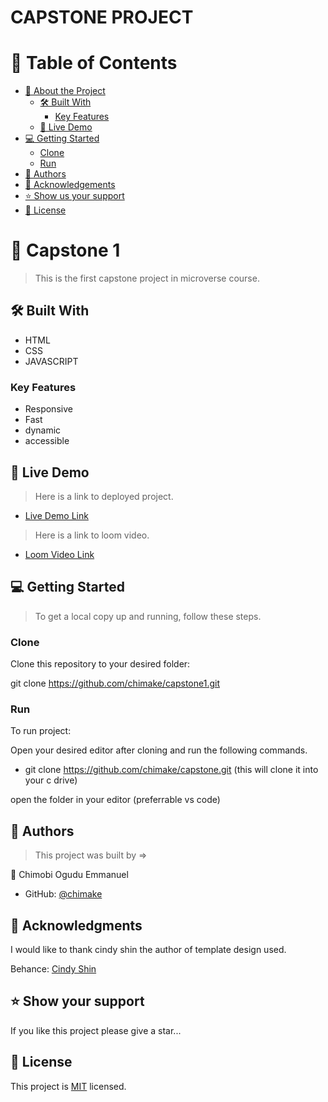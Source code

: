 # CAPSTONE PROJECT

<!-- TABLE OF CONTENTS -->

# 📗 Table of Contents

- [📖 About the Project](#about-project)
  - [🛠 Built With](#built-with)
    - [Key Features](#key-features)
  - [🚀 Live Demo](#live-demo)
- [💻 Getting Started](#getting-started)
  - [Clone](#clone)
  - [Run](#run)
- [👥 Authors](#authors)
- [🙏 Acknowledgements](#acknowledgements)
- [⭐️ Show us your support](#support)
- [📝 License](#license)

<!-- PROJECT DESCRIPTION -->

# 📖 Capstone 1 

> This is the first capstone project in microverse course.

## 🛠 Built With 
- HTML
- CSS
- JAVASCRIPT

<!-- Features -->

### Key Features <a name="key-features"></a>

- Responsive 
- Fast
- dynamic
- accessible

<!-- LIVE DEMO -->

## 🚀 Live Demo <a name="live-demo"></a>

> Here is a link to deployed project.

- [Live Demo Link]()

> Here is a link to loom video.

- [Loom Video Link]()


<!-- GETTING STARTED -->

## 💻 Getting Started


> To get a local copy up and running, follow these steps.

### Clone

Clone this repository to your desired folder:

  git clone https://github.com/chimake/capstone1.git




### Run 

To run project:

  Open your desired editor after cloning and run the following commands.

- git clone https://github.com/chimake/capstone.git
(this will clone it into your c drive)

open the folder in your editor (preferrable vs code)

<!-- AUTHORS -->

## 👥 Authors

> This project was built by =>

👤 Chimobi Ogudu Emmanuel

- GitHub: [@chimake](https://github.com/chimake)

<!-- ACKNOWLEDGEMENTS -->

## 🙏 Acknowledgments 

I would like to thank cindy shin the author of template design used.

Behance: [Cindy Shin](https://www.behance.net/gallery/29845175/CC-Global-Summit-2015)




<!-- SUPPORT -->

## ⭐️ Show your support 

If you like this project please give a star...


<!-- LICENSE -->

## 📝 License <a name="license"></a>

This project is [MIT](./mit.md) licensed.
